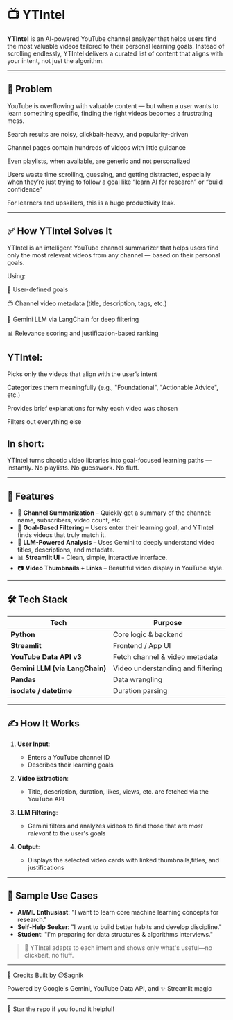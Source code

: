 # 📺 YTIntel

**YTIntel** is an AI-powered YouTube channel analyzer that helps users find the most valuable videos tailored to their personal learning goals. Instead of scrolling endlessly, YTIntel delivers a curated list of content that aligns with your intent, not just the algorithm.

---

## 🚨 Problem
YouTube is overflowing with valuable content — but when a user wants to learn something specific, finding the right videos becomes a frustrating mess.

Search results are noisy, clickbait-heavy, and popularity-driven

Channel pages contain hundreds of videos with little guidance

Even playlists, when available, are generic and not personalized

Users waste time scrolling, guessing, and getting distracted, especially when they’re just trying to follow a goal like “learn AI for research” or “build confidence”

For learners and upskillers, this is a huge productivity leak.

---

## ✅ How YTIntel Solves It
YTIntel is an intelligent YouTube channel summarizer that helps users find only the most relevant videos from any channel — based on their personal goals.

Using:

🎯 User-defined goals

📺 Channel video metadata (title, description, tags, etc.)

🤖 Gemini LLM via LangChain for deep filtering

📊 Relevance scoring and justification-based ranking

## YTIntel:

Picks only the videos that align with the user’s intent

Categorizes them meaningfully (e.g., "Foundational", "Actionable Advice", etc.)

Provides brief explanations for why each video was chosen

Filters out everything else

## In short:

YTIntel turns chaotic video libraries into goal-focused learning paths — instantly.
No playlists. No guesswork. No fluff.

---

## 🚀 Features

- 🔎 **Channel Summarization** – Quickly get a summary of the channel: name, subscribers, video count, etc.
- 🎯 **Goal-Based Filtering** – Users enter their learning goal, and YTIntel finds videos that truly match it.
- 🧠 **LLM-Powered Analysis** – Uses Gemini to deeply understand video titles, descriptions, and metadata.
- 📊 **Streamlit UI** – Clean, simple, interactive interface.
- 📷 **Video Thumbnails + Links** – Beautiful video display in YouTube style.

---

## 🛠️ Tech Stack

| Tech | Purpose |
|------|---------|
| **Python** | Core logic & backend |
| **Streamlit** | Frontend / App UI |
| **YouTube Data API v3** | Fetch channel & video metadata |
| **Gemini LLM (via LangChain)** | Video understanding and filtering |
| **Pandas** | Data wrangling |
| **isodate / datetime** | Duration parsing |

---

## ✍️ How It Works

1. **User Input**:  
   - Enters a YouTube channel ID  
   - Describes their learning goals

2. **Video Extraction**:  
   - Title, description, duration, likes, views, etc. are fetched via the YouTube API

3. **LLM Filtering**:  
   - Gemini filters and analyzes videos to find those that are *most relevant* to the user's goals

4. **Output**:  
   - Displays the selected video cards with linked thumbnails,titles, and justifications

---

## 🧪 Sample Use Cases

- **AI/ML Enthusiast**: "I want to learn core machine learning concepts for research."
- **Self-Help Seeker**: "I want to build better habits and develop discipline."
- **Student**: "I'm preparing for data structures & algorithms interviews."

> 🧠 YTIntel adapts to each intent and shows only what's useful—no clickbait, no fluff.

---

💖 Credits
Built by @Sagnik

Powered by Google's Gemini, YouTube Data API, and ✨ Streamlit magic

---

🙌 Star the repo if you found it helpful!

